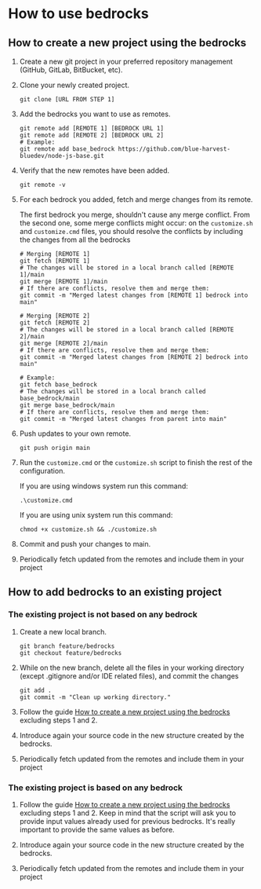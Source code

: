 # How to use bedrocks

## How to create a new project using the bedrocks

1. Create a new git project in your preferred repository management (GitHub, GitLab, BitBucket, etc).

2. Clone your newly created project.
    ```shell script
    git clone [URL FROM STEP 1]
    ```

3. Add the bedrocks you want to use as remotes.

    ```shell script
    git remote add [REMOTE 1] [BEDROCK URL 1]
    git remote add [REMOTE 2] [BEDROCK URL 2]
    # Example:
    git remote add base_bedrock https://github.com/blue-harvest-bluedev/node-js-base.git
    ```

4. Verify that the new remotes have been added.

    ```shell script
    git remote -v
    ```
   
5. For each bedrock you added, fetch and merge changes from its remote. 

    The first bedrock you merge, shouldn't cause any merge conflict. 
    From the second one, some merge conflicts might occur: on the `customize.sh` and `customize.cmd` files,
    you should resolve the conflicts by including the changes from all the bedrocks

    ```shell script
    # Merging [REMOTE 1]
    git fetch [REMOTE 1]
    # The changes will be stored in a local branch called [REMOTE 1]/main
    git merge [REMOTE 1]/main
    # If there are conflicts, resolve them and merge them:
    git commit -m "Merged latest changes from [REMOTE 1] bedrock into main"
    
    # Merging [REMOTE 2]
    git fetch [REMOTE 2]
    # The changes will be stored in a local branch called [REMOTE 2]/main
    git merge [REMOTE 2]/main
    # If there are conflicts, resolve them and merge them:
    git commit -m "Merged latest changes from [REMOTE 2] bedrock into main"
    
    # Example:
    git fetch base_bedrock
    # The changes will be stored in a local branch called base_bedrock/main
    git merge base_bedrock/main
    # If there are conflicts, resolve them and merge them:
    git commit -m "Merged latest changes from parent into main"
    ```
   
6. Push updates to your own remote.
    ```shell script
    git push origin main
    ```
   
7. Run the `customize.cmd` or the `customize.sh` script to finish the rest of the configuration.

   If you are using windows system run this command:

   ```shell script
   .\customize.cmd
    ```
   If you are using unix system run this command:

   ```shell script
   chmod +x customize.sh && ./customize.sh 
   ```

8. Commit and push your changes to main.

9. Periodically fetch updated from the remotes and include them in your project

## How to add bedrocks to an existing project

### The existing project is not based on any bedrock

1. Create a new local branch.
    ```shell script
    git branch feature/bedrocks
    git checkout feature/bedrocks
    ```

2. While on the new branch, delete all the files in your working directory (except .gitignore and/or IDE related files), and commit the changes
    ```shell script
    git add .
    git commit -m "Clean up working directory."
    ```

3. Follow the guide [How to create a new project using the bedrocks](#how-to-create-a-new-project-using-the-bedrocks) excluding steps 1 and 2.

4. Introduce again your source code in the new structure created by the bedrocks.

5. Periodically fetch updated from the remotes and include them in your project

### The existing project is based on any bedrock

1. Follow the guide [How to create a new project using the bedrocks](#how-to-create-a-new-project-using-the-bedrocks) excluding steps 1 and 2. 
Keep in mind that the script will ask you to provide input values already used for previous bedrocks.
It's really important to provide the same values as before.

2. Introduce again your source code in the new structure created by the bedrocks.

3. Periodically fetch updated from the remotes and include them in your project
